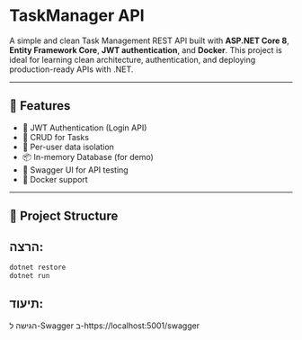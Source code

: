 # TaskManager API

A simple and clean Task Management REST API built with **ASP.NET Core 8**, **Entity Framework Core**, **JWT authentication**, and **Docker**. This project is ideal for learning clean architecture, authentication, and deploying production-ready APIs with .NET.

---

## 🚀 Features

- 🔐 JWT Authentication (Login API)
- 📝 CRUD for Tasks
- 👤 Per-user data isolation
- 📦 In-memory Database (for demo)
- 🧪 Swagger UI for API testing
- 🐳 Docker support

---

## 📂 Project Structure



## הרצה:
```bash
dotnet restore
dotnet run
```

## תיעוד:
הגישה ל-Swagger ב-https://localhost:5001/swagger
